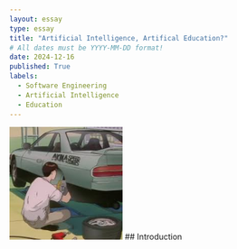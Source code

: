 ```yaml
---
layout: essay
type: essay
title: "Artificial Intelligence, Artifical Education?"
# All dates must be YYYY-MM-DD format!
date: 2024-12-16
published: True
labels:
  - Software Engineering
  - Artificial Intelligence
  - Education
---
```

<img width="200px" class="rounded float-start pe-4" src="../img/fix-car.jpg">
## Introduction
